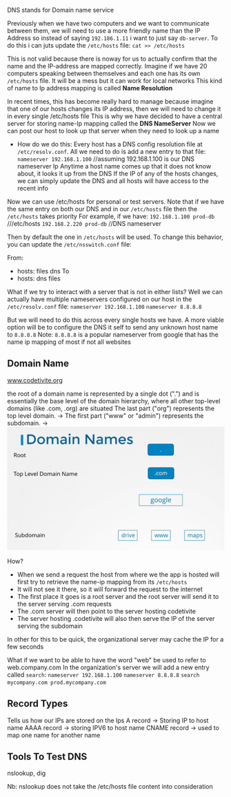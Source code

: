 
DNS stands for Domain name service

Previously when we have two computers and we want to communicate between them, we will need to use a more friendly name than the IP Address
so instead of saying `192.186.1.11` i want to just say `db-server`.
To do this i can juts update the `/etc/hosts` file:
`cat >> /etc/hosts`

This is not valid because there is noway for us to actually confirm that the name and the IP-address are mapped correctly. Imagine if we have 20 computers speaking 
between themselves and each one has its own `/etc/hosts` file. It will be a mess but it can work for local networks
This kind of name to Ip address mapping is called **Name Resolution**

In recent times, this has become really hard to manage because imagine that one of our hosts changes its IP address, then we will need to change it in every single /etc/hosts file
This is why we have decided to have a central server for storing name-Ip mapping called the **DNS NameServer**
Now we can post our host to look up that server when they need to look up a name
- How do we do this:
    Every host has a DNS config resolution file at `/etc/resolv.conf`. All we need to do is add a new entry to that file:
        `nameserver 192.168.1.100` //assuming 192.168.1.100 is our DNS nameserver Ip
    Anytime a host name comes up that it does not know about, it looks it up from the DNS
    If the IP of any of the hosts changes, we can simply update the DNS and all hosts will have access to the recent info

Now we can use /etc/hosts for personal or test servers.
Note that if we have the same entry on both our DNS and in our `/etc/hosts` file then the `/etc/hosts` takes priority
For example, if we have:
    `192.168.1.100 prod-db` ///etc/hosts
    `192.168.2.220 prod-db` //DNS nameserver

Then by default the one in `/etc/hosts` will be used. To change this behavior, you can update the `/etc/nsswitch.conf` file:

From:
- hosts: files dns
To
- hosts: dns files

What if we try to interact with a server that is not in either lists? Well we can actually have multiple nameservers configured on our host in the `/etc/resolv.conf` file:
 `nameserver 192.168.1.100` 
 `nameserver 8.8.8.8` 

But we will need to do this across every single hosts we have. A more viable option will be to configure the DNS it self to send any unknown host name to `8.8.8.8`
Note: `8.8.8.8` is a popular nameserver from google that has the name ip mapping of most if not all websites

## Domain Name
www.codetivite.org

the root of a domain name is represented by a single dot (".") and is essentially the base level of the domain hierarchy, where all other top-level domains (like .com, .org) are situated
The last part ("org") represents the top level domain. -> 
The first part ("www" or "admin") represents the subdomain. -> 
![alt text](image-3.png)

How?

- When we send a request the host from where we the app is hosted will first try to retrieve the name-ip mapping from its `/etc/hosts`
- It will not see it there, so it will forward the request to the internet
- The first place it goes is a root server and the root server will send it to the server serving .com requests  
- The .com server will then point to the server hosting codetivite
- The server hosting .codetivite will also then serve the IP of the server serving the subdomain

In other for this to be quick, the organizational server may cache the IP for a few seconds

What if we want to be able to have the word "web" be used to refer to web.company.com
In the organization's server we will add a new entry called `search`:
 `nameserver 192.168.1.100` 
 `nameserver 8.8.8.8` 
 `search mycompany.com prod.mycompany.com`


 ## Record Types
 Tells us how our IPs are stored on the Ips
A record -> Storing IP to host name
AAAA record -> storing IPV6 to host name
CNAME record -> used to map one name for another name

## Tools To Test DNS 
nslookup, dig

Nb: nslookup does not take the /etc/hosts file content into consideration

